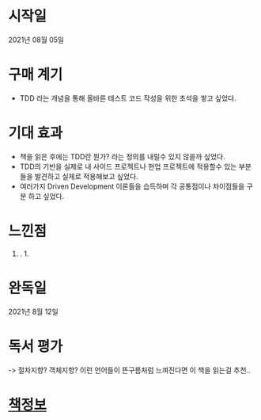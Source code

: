 # 시작일
2021년 08월 05일
# 구매 계기
* TDD 라는 개념을 통해 올바른 테스트 코드 작성을 위한 초석을 쌓고 싶었다.
# 기대 효과
* 책을 읽은 후에는 TDD란 뭔가? 라는 정의를 내릴수 있지 않을까 싶었다.
* TDD의 기반을 실제로 내 사이드 프로젝트나 현업 프로젝트에 적용할수 있는 부분들을 발견하고 실제로 적용해보고 싶었다.
* 여러가지 Driven Development 이론들을 습득하며 각 공통점이나 차이점들을 구분 하고 싶었다. 
# 느낀점
1. .
    1. 
   
# 완독일
2021년 8월 12일
# 독서 평가
-> 절차지향? 객체지향? 이런 언어들이 뜬구름처럼 느껴진다면 이 책을 읽는걸 추천..
# [책정보](http://www.yes24.com/Product/Goods/74219491)
